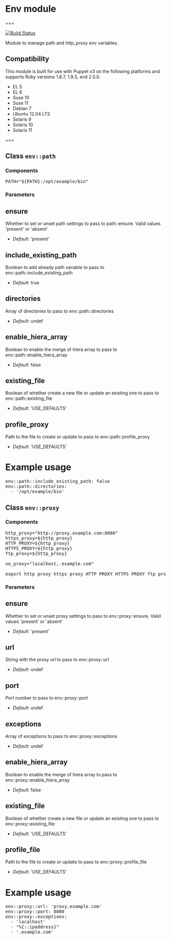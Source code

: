 # Env module
===

[![Build Status](https://api.travis-ci.org/juliengk/puppet-module-env.png?branch=master)](https://travis-ci.org/juliengk/puppet-module-env)

Module to manage path and http_proxy env variables.

## Compatibility ##

This module is built for use with Puppet v3 on the following platforms and supports Ruby versions 1.8.7, 1.9.3, and 2.0.0.

* EL 5
* EL 6
* Suse 10
* Suse 11
* Debian 7
* Ubuntu 12.04 LTS
* Solaris 9
* Solaris 10
* Solaris 11

===

## Class `env::path` ##

### Components ###

<pre>
PATH="${PATH}:/opt/example/bin"
</pre>

### Parameters ###

ensure
------
Whether to set or unset path settings to pass to path::ensure. Valid values 'present' or 'absent'

- *Default*: 'present'

include_existing_path
---------------------
Boolean to add already path variable to pass to env::path::include_existing_path

- *Default*: true

directories
-----------
Array of directories to pass to env::path::directories

- *Default*: undef

enable_hiera_array
------------------
Boolean to enable the merge of hiera array to pass to env::path::enable_hiera_array

- *Default*: false

existing_file
-------------
Boolean of whether create a new file or update an existing one to pass to env::path::existing_file

- *Default*: 'USE_DEFAULTS'

profile_proxy
-------------
Path to the file to create or update to pass to env::path::profile_proxy

- *Default*: 'USE_DEFAULTS'

# Example usage #

<pre>
env::path::include_existing_path: false
env::path::directories:
  - '/opt/example/bin'
</pre>

## Class `env::proxy` ##

### Components ###

<pre>
http_proxy="http://proxy.example.com:8080"
https_proxy=${http_proxy}
HTTP_PROXY=${http_proxy}
HTTPS_PROXY=${http_proxy}
ftp_proxy=${http_proxy}

no_proxy="localhost,.example.com"

export http_proxy https_proxy HTTP_PROXY HTTPS_PROXY ftp_proxy no_proxy
</pre>

### Parameters ###

ensure
------
Whether to set or unset proxy settings to pass to env::proxy::ensure. Valid values 'present' or 'absent'

- *Default*: 'present'

url
---
String with the proxy url to pass to env::proxy::url

- *Default*: undef

port
----
Port number to pass to env::proxy::port

- *Default*: undef

exceptions
----------
Array of exceptions to pass to env::proxy::exceptions

- *Default*: undef

enable_hiera_array
------------------
Boolean to enable the merge of hiera array to pass to env::proxy::enable_hiera_array

- *Default*: false

existing_file
-------------
Boolean of whether create a new file or update an existing one to pass to env::proxy::existing_file

- *Default*: 'USE_DEFAULTS'

profile_file
------------
Path to the file to create or update to pass to env::proxy::profile_file

- *Default*: 'USE_DEFAULTS'

# Example usage #

<pre>
env::proxy::url: 'proxy.example.com'
env::proxy::port: 8080
env::proxy::exceptions:
  - 'localhost'
  - "%{::ipaddress}"
  - '.example.com'
</pre>
